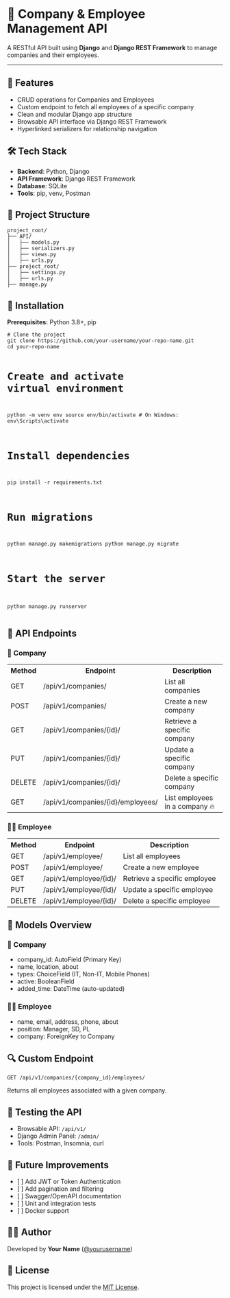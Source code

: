 
  <h1>🏢 Company & Employee Management API</h1>
  <p>A RESTful API built using <strong>Django</strong> and <strong>Django REST Framework</strong> to manage companies and their employees.</p>

  <hr>

  <h2>📌 Features</h2>
  <ul>
    <li>CRUD operations for Companies and Employees</li>
    <li>Custom endpoint to fetch all employees of a specific company</li>
    <li>Clean and modular Django app structure</li>
    <li>Browsable API interface via Django REST Framework</li>
    <li>Hyperlinked serializers for relationship navigation</li>
  </ul>

  <h2>🛠 Tech Stack</h2>
  <ul>
    <li><strong>Backend</strong>: Python, Django</li>
    <li><strong>API Framework</strong>: Django REST Framework</li>
    <li><strong>Database</strong>: SQLite</li>
    <li><strong>Tools</strong>: pip, venv, Postman</li>
  </ul>

  <h2>📁 Project Structure</h2>
  <pre><code>project_root/
├── API/
│   ├── models.py
│   ├── serializers.py
│   ├── views.py
│   ├── urls.py
├── project_root/
│   ├── settings.py
│   ├── urls.py
├── manage.py
</code></pre>

  <h2>🚀 Installation</h2>
  <p><strong>Prerequisites:</strong> Python 3.8+, pip</p>
  <pre><code># Clone the project
git clone https://github.com/your-username/your-repo-name.git
cd your-repo-name

# Create and activate virtual environment
python -m venv env
source env/bin/activate  # On Windows: env\Scripts\activate

# Install dependencies
pip install -r requirements.txt

# Run migrations
python manage.py makemigrations
python manage.py migrate

# Start the server
python manage.py runserver
</code></pre>

  <h2>🔗 API Endpoints</h2>

  <h3>📁 Company</h3>
  <table>
    <tr><th>Method</th><th>Endpoint</th><th>Description</th></tr>
    <tr><td>GET</td><td>/api/v1/companies/</td><td>List all companies</td></tr>
    <tr><td>POST</td><td>/api/v1/companies/</td><td>Create a new company</td></tr>
    <tr><td>GET</td><td>/api/v1/companies/{id}/</td><td>Retrieve a specific company</td></tr>
    <tr><td>PUT</td><td>/api/v1/companies/{id}/</td><td>Update a specific company</td></tr>
    <tr><td>DELETE</td><td>/api/v1/companies/{id}/</td><td>Delete a specific company</td></tr>
    <tr><td>GET</td><td>/api/v1/companies/{id}/employees/</td><td>List employees in a company 🔥</td></tr>
  </table>

  <h3>👨‍💼 Employee</h3>
  <table>
    <tr><th>Method</th><th>Endpoint</th><th>Description</th></tr>
    <tr><td>GET</td><td>/api/v1/employee/</td><td>List all employees</td></tr>
    <tr><td>POST</td><td>/api/v1/employee/</td><td>Create a new employee</td></tr>
    <tr><td>GET</td><td>/api/v1/employee/{id}/</td><td>Retrieve a specific employee</td></tr>
    <tr><td>PUT</td><td>/api/v1/employee/{id}/</td><td>Update a specific employee</td></tr>
    <tr><td>DELETE</td><td>/api/v1/employee/{id}/</td><td>Delete a specific employee</td></tr>
  </table>

  <h2>🧬 Models Overview</h2>

  <h3>🏢 Company</h3>
  <ul>
    <li>company_id: AutoField (Primary Key)</li>
    <li>name, location, about</li>
    <li>types: ChoiceField (IT, Non-IT, Mobile Phones)</li>
    <li>active: BooleanField</li>
    <li>added_time: DateTime (auto-updated)</li>
  </ul>

  <h3>👨‍💼 Employee</h3>
  <ul>
    <li>name, email, address, phone, about</li>
    <li>position: Manager, SD, PL</li>
    <li>company: ForeignKey to Company</li>
  </ul>

  <h2>🔍 Custom Endpoint</h2>
  <pre><code>GET /api/v1/companies/{company_id}/employees/</code></pre>
  <p>Returns all employees associated with a given company.</p>

  <h2>🧪 Testing the API</h2>
  <ul>
    <li>Browsable API: <code>/api/v1/</code></li>
    <li>Django Admin Panel: <code>/admin/</code></li>
    <li>Tools: Postman, Insomnia, curl</li>
  </ul>

  <h2>📌 Future Improvements</h2>
  <ul>
    <li>[ ] Add JWT or Token Authentication</li>
    <li>[ ] Add pagination and filtering</li>
    <li>[ ] Swagger/OpenAPI documentation</li>
    <li>[ ] Unit and integration tests</li>
    <li>[ ] Docker support</li>
  </ul>

  <h2>🧑‍💻 Author</h2>
  <p>Developed by <strong>Your Name</strong> (<a href="https://github.com/yourusername">@yourusername</a>)</p>

  <h2>📄 License</h2>
  <p>This project is licensed under the <a href="#">MIT License</a>.</p>







<!-- 




  <h1>🏢 Company & Employee Management API</h1>
  <p>A RESTful API built using <strong>Django</strong> and <strong>Django REST Framework</strong> to manage companies and their employees. This project supports full CRUD operations and includes a custom endpoint to retrieve employees of a specific company.</p>

  <hr>

  <h2>📌 Features</h2>
  <ul>
    <li>✅ CRUD operations for Companies and Employees</li>
    <li>✅ Custom endpoint to fetch employees of a specific company</li>
    <li>✅ Modular Django app structure</li>
    <li>✅ Browsable API interface via Django REST Framework</li>
    <li>✅ Hyperlinked serializers for clean, navigable responses</li>
  </ul>

  <h2>🛠 Tech Stack</h2>
  <ul>
    <li><strong>Backend:</strong> Python, Django</li>
    <li><strong>API Framework:</strong> Django REST Framework</li>
    <li><strong>Database:</strong> SQLite (can be upgraded to PostgreSQL/MySQL)</li>
    <li><strong>Tools:</strong> pip, venv, Postman</li>
  </ul>

  <h2>📁 Project Structure</h2>
  <pre>
project_root/
├── API/
│   ├── models.py
│   ├── serializers.py
│   ├── views.py
│   └── urls.py
├── project_root/
│   └── urls.py
├── manage.py
├── requirements.txt
  </pre>

  <h2>🚀 Installation</h2>
  <p><strong>Prerequisites:</strong> Python 3.8+, pip</p>
  <pre>
# Clone the repository
git clone https://github.com/your-username/your-repo-name.git
cd your-repo-name

# Create virtual environment
python -m venv env
source env/bin/activate  # On Windows: env\Scripts\activate

# Install dependencies
pip install -r requirements.txt

# Run database migrations
python manage.py makemigrations
python manage.py migrate

# Start the server
python manage.py runserver
  </pre>

  <h2>🔗 API Endpoints</h2>

  <h3>📁 Company</h3>
  <table border="1" cellpadding="8" cellspacing="0">
    <tr><th>Method</th><th>Endpoint</th><th>Description</th></tr>
    <tr><td>GET</td><td>/api/v1/companies/</td><td>List all companies</td></tr>
    <tr><td>POST</td><td>/api/v1/companies/</td><td>Create a new company</td></tr>
    <tr><td>GET</td><td>/api/v1/companies/{id}/</td><td>Retrieve a specific company</td></tr>
    <tr><td>PUT</td><td>/api/v1/companies/{id}/</td><td>Update a specific company</td></tr>
    <tr><td>DELETE</td><td>/api/v1/companies/{id}/</td><td>Delete a specific company</td></tr>
    <tr><td>GET</td><td>/api/v1/companies/{id}/employees/</td><td>List employees in a company 🔥</td></tr>
  </table>

  <h3>👨‍💼 Employee</h3>
  <table border="1" cellpadding="8" cellspacing="0">
    <tr><th>Method</th><th>Endpoint</th><th>Description</th></tr>
    <tr><td>GET</td><td>/api/v1/employee/</td><td>List all employees</td></tr>
    <tr><td>POST</td><td>/api/v1/employee/</td><td>Create a new employee</td></tr>
    <tr><td>GET</td><td>/api/v1/employee/{id}/</td><td>Retrieve a specific employee</td></tr>
    <tr><td>PUT</td><td>/api/v1/employee/{id}/</td><td>Update a specific employee</td></tr>
    <tr><td>DELETE</td><td>/api/v1/employee/{id}/</td><td>Delete a specific employee</td></tr>
  </table>

  <h2>🧬 Models Overview</h2>

  <h3>🏢 Company</h3>
  <ul>
    <li>company_id: Auto-generated primary key</li>
    <li>name, location, about</li>
    <li>types: IT, Non IT, Mobile Phones</li>
    <li>active: Boolean</li>
    <li>added_time: Timestamp (auto-updated)</li>
  </ul>

  <h3>👨‍💼 Employee</h3>
  <ul>
    <li>name, email, address, phone, about</li>
    <li>position: Manager, Software Developer, Project Leader</li>
    <li>company: ForeignKey to Company</li>
  </ul>

  <h2>🔍 Custom Endpoint</h2>
  <pre>
GET /api/v1/companies/{company_id}/employees/
  </pre>
  <p>This returns all employees belonging to the specified company.</p>

  <h2>🧪 Testing the API</h2>
  <ul>
    <li>Run the server: http://127.0.0.1:8000/</li>
    <li>Admin Panel: http://127.0.0.1:8000/admin/</li>
    <li>Use Postman or Insomnia for API testing</li>
    <li>Or test via DRF's browsable interface</li>
  </ul>

  <h2>🚧 Future Improvements</h2>
  <ul>
    <li>[ ] Add JWT or token-based authentication</li>
    <li>[ ] Add pagination and filters</li>
    <li>[ ] Add Swagger / ReDoc documentation</li>
    <li>[ ] Add unit and integration tests</li>
    <li>[ ] Dockerize the project</li>
  </ul>

  <h2>👤 Author</h2>
  <p><strong>Your Name</strong><br>
  GitHub: <a href="https://github.com/yourusername">@yourusername</a></p>

  <h2>📄 License</h2>
  <p>This project is licensed under the <strong>MIT License</strong>. See the LICENSE file for details.</p>
 -->
